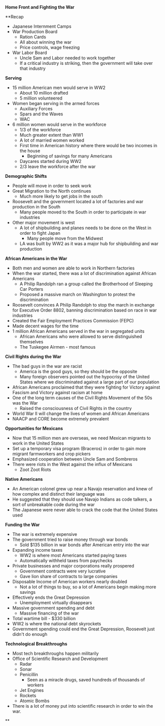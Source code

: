 **Home Front and Fighting the War**

**Recap
- Japanese Internment Camps
- War Production Board
	- Ration Cards
	- All about winning the war
	- Price controls, wage freezing
- War Labor Board
	- Uncle Sam and Labor needed to work together
	- If a critical industry is striking, then the government will take over that industry

**Serving**
- 15 million American men would serve in WW2
	- About 10 million drafted
	- 5 million volunteered
- Women began serving in the armed forces
	- Auxiliary Forces
	- Spars and the Waves
	- WAC
- 6 million women would serve in the workforce
	- 1/3 of the workforce
	- Much greater extent than WW1
	- A lot of married women worked
	- First time in American history where there would be two incomes in the house
		- Beginning of savings for many Americans
	- Daycares started during WW2
	- 2/3 leave the workforce after the war

**Demographic Shifts**
- People will move in order to seek work
- Great Migration to the North continues
	- Much more likely to get jobs in the south
- Roosevelt and the government located a lot of factories and war production in the South
	- Many people moved to the South in order to participate in war industries
- Other major movement is west
	- A lot of shipbuilding and planes needs to be done on the West in order to fight Japan
		- Many people move from the Midwest
	- LA was built by WW2 as it was a major hub for shipbuilding and war production

**African Americans in the War**
- Both men and women are able to work in Northern factories
- When the war started, there was a lot of discrimination against African Americans
	- A Philip Randolph ran a group called the Brotherhood of Sleeping Car Porters
	- Proposed a massive march on Washington to protest the discrimination
- Roosevelt convinces A Philip Randolph to stop the march in exchange for Executive Order 8802, banning discrimination based on race in war industries
- Created the Fair Employment Practices Commission (FEPC)
- Made decent wages for the time
- 1 million African Americans served in the war in segregated units
	- African Americans who were allowed to serve distinguished themselves
	- The Tuskegee Airmen - most famous

**Civil Rights during the War**
- The bad guys in the war are racist
	- America is the good guys, so they should be the opposite
	- Many foreign observers pointed out the hypocrisy of the United States where we discriminated against a large part of our population
- African Americans proclaimed that they were fighting for Victory against Fascism and Victory against racism at home
- One of the long term causes of the Civil Rights Movement of the 50s was the War
	- Raised the consciousness of Civil Rights in the country
- World War II will change the lives of women and African Americans
- NAACP and CORE become extremely prevalent

**Opportunities for Mexicans**
- Now that 15 million men are overseas, we need Mexican migrants to work in the United States
- Set up a temporary visa program (Braceros) in order to gain more migrant farmworkers and crop pickers
- Emphasized cooperation between Uncle Sam and Sombreros
- There were riots in the West against the influx of Mexicans
	- Zoot Zoot Riots

 **Native Americans**
 - An American colonel grew up near a Navajo reservation and knew of how complex and distinct their language was
 - He suggested that they should use Navajo Indians as code talkers, a sort of unbreakable code during the war
 - The Japanese were never able to crack the code that the United States used

**Funding the War**
- The war is extremely expensive
- The government tried to raise money through war bonds
	- Sold $135 billion in war bonds after American entry into the war
- Expanding income taxes
	- WW2 is where most Americans started paying taxes
	- Automatically withheld taxes from paychecks
- Private businesses and major corporations really prospered
	- Government contracts were very lucrative
	- Gave lion share of contracts to large companies
- Disposable Income of American workers nearly doubled
	- Not a lot of things to buy, so a lot of Americans begin making more savings
- Effectively ends the Great Depression
	- Unemployment virtually disappears
- Massive government spending and debt
	- Massive financing of the war
- Total wartime bill - $330 billion
- WW2 is where the national debt skyrockets
- Government spending could end the Great Depression, Roosevelt just didn't do enough

**Technological Breakthroughs**
- Most tech breakthroughs happen militarily
- Office of Scientific Research and Development
	- Radar
	- Sonar
	- Penicillin
		- Seen as a miracle drugs, saved hundreds of thousands of workers
	- Jet Engines
	- Rockets
	- Atomic Bombs
- There is a lot of money put into scientific research in order to win the war. 

**
